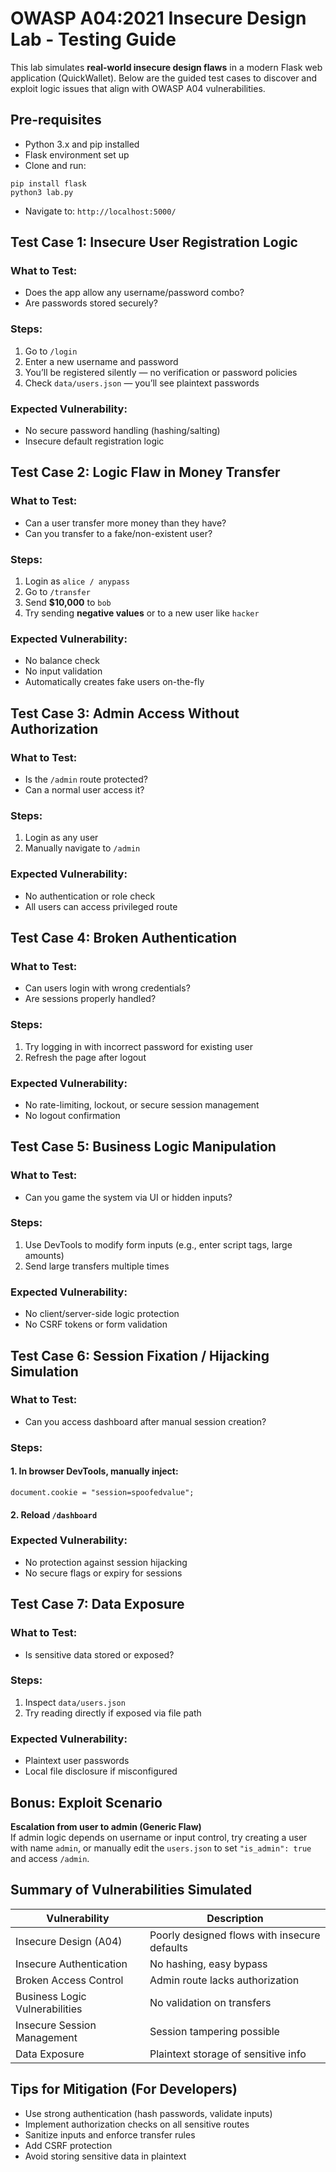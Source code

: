 # OWASP A04:2021 Insecure Design Lab - Testing Guide

This lab simulates **real-world insecure design flaws** in a modern Flask web application (QuickWallet). Below are the guided test cases to discover and exploit logic issues that align with OWASP A04 vulnerabilities.

##  Pre-requisites

- Python 3.x and pip installed
- Flask environment set up
- Clone and run:
 
```
pip install flask 
python3 lab.py
```

- Navigate to: `http://localhost:5000/`

## Test Case 1: Insecure User Registration Logic

###  What to Test:

- Does the app allow any username/password combo?
- Are passwords stored securely?
### Steps:

1. Go to `/login`
2. Enter a new username and password
3. You’ll be registered silently — no verification or password policies
4. Check `data/users.json` — you’ll see plaintext passwords
### Expected Vulnerability:

- No secure password handling (hashing/salting)
- Insecure default registration logic

## Test Case 2: Logic Flaw in Money Transfer

### What to Test:

- Can a user transfer more money than they have?
- Can you transfer to a fake/non-existent user?

### Steps:

1. Login as `alice / anypass`
2. Go to `/transfer`
3. Send **$10,000** to `bob`
4. Try sending **negative values** or to a new user like `hacker`
###  Expected Vulnerability:

- No balance check
- No input validation
- Automatically creates fake users on-the-fly
## Test Case 3: Admin Access Without Authorization

### What to Test:

- Is the `/admin` route protected?
- Can a normal user access it?
###  Steps:

1. Login as any user
2. Manually navigate to `/admin`
###  Expected Vulnerability:

- No authentication or role check
- All users can access privileged route
## Test Case 4: Broken Authentication

### What to Test:

- Can users login with wrong credentials?
- Are sessions properly handled?
###  Steps:

1. Try logging in with incorrect password for existing user
2. Refresh the page after logout
###  Expected Vulnerability:

- No rate-limiting, lockout, or secure session management
- No logout confirmation
##  Test Case 5: Business Logic Manipulation

### What to Test:

- Can you game the system via UI or hidden inputs?
### Steps:

1. Use DevTools to modify form inputs (e.g., enter script tags, large amounts)
2. Send large transfers multiple times
###  Expected Vulnerability:

- No client/server-side logic protection
- No CSRF tokens or form validation
## Test Case 6: Session Fixation / Hijacking Simulation

### What to Test:

- Can you access dashboard after manual session creation?
### Steps:

#### 1. In browser DevTools, manually inject:

```
document.cookie = "session=spoofedvalue";
```
#### 2. Reload `/dashboard`

### Expected Vulnerability:

- No protection against session hijacking
- No secure flags or expiry for sessions
## Test Case 7: Data Exposure

### What to Test:

- Is sensitive data stored or exposed?
###  Steps:

1. Inspect `data/users.json`
2. Try reading directly if exposed via file path

### Expected Vulnerability:

- Plaintext user passwords
- Local file disclosure if misconfigured
## Bonus: Exploit Scenario

**Escalation from user to admin (Generic Flaw)**  
If admin logic depends on username or input control, try creating a user with name `admin`, or manually edit the `users.json` to set `"is_admin": true` and access `/admin`.

##  Summary of Vulnerabilities Simulated

|Vulnerability|Description|
|---|---|
|Insecure Design (A04)|Poorly designed flows with insecure defaults|
|Insecure Authentication|No hashing, easy bypass|
|Broken Access Control|Admin route lacks authorization|
|Business Logic Vulnerabilities|No validation on transfers|
|Insecure Session Management|Session tampering possible|
|Data Exposure|Plaintext storage of sensitive info|
## Tips for Mitigation (For Developers)

- Use strong authentication (hash passwords, validate inputs)
- Implement authorization checks on all sensitive routes
- Sanitize inputs and enforce transfer rules
- Add CSRF protection
- Avoid storing sensitive data in plaintext